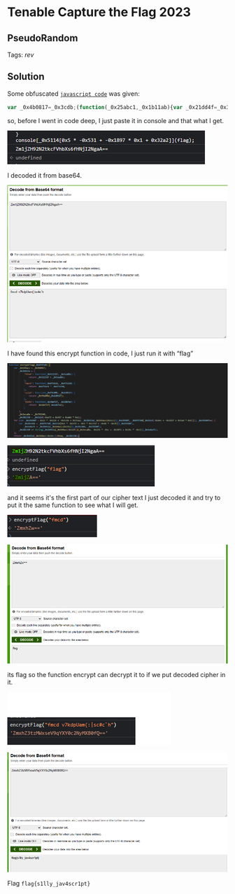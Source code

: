 # Tenable Capture the Flag 2023

## PseudoRandom

Tags: _rev_

## Solution

Some obfuscated [`javascript code`](code.js) was given:
```javascript
var _0x4b0817=_0x3cdb;(function(_0x25abc1,_0x1b11ab){var _0x21dd4f=_0x3cdb,_0x15cf55=_0x25abc1();while(!![]){try{var _0x187219=par...
```

so, before I went in code deep, I just paste it in console and that what I get.

![sdfsdf](1.png)

I decoded it from base64.

![sdfsdf](2.png)

I have found this encrypt function in code, I just run it with “flag”

![sdfsdf](3.png)

![sdfsdf](4.png)

and it seems it's the first part of our cipher text I just decoded it and try to put it the same function to see what I will get.

![sdfsdf](5.png)

![sdfsdf](6.png)

its flag so the function encrypt can decrypt it to if we put decoded cipher in it.

![sdfsdf](7.png)

![sdfsdf](8.png)

Flag `flag{s1lly_jav4scr1pt}`